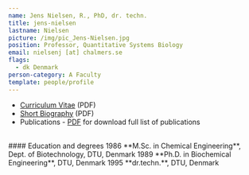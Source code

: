 ```yaml
---
name: Jens Nielsen, R., PhD, dr. techn.
title: jens-nielsen
lastname: Nielsen
picture: /img/pic_Jens-Nielsen.jpg
position: Professor, Quantitative Systems Biology
email: nielsenj [at] chalmers.se
flags:
  - dk Denmark
person-category: A Faculty
template: people/profile
---
```

* [Curriculum Vitae](/img/cv_jn2310.pdf) (PDF)
* [Short Biography](/img/bio_jnshort_2009.pdf) (PDF)
* Publications - [PDF](/img/pub_jn2310.pdf) for download full list of publications  

<br/>
#### Education and degrees    
1986 	**M.Sc. in Chemical Engineering**, Dept. of Biotechnology, DTU, Denmark    
1989 	**Ph.D. in Biochemical Engineering**, DTU, Denmark  
1995 	**dr.techn.**, DTU, Denmark  

